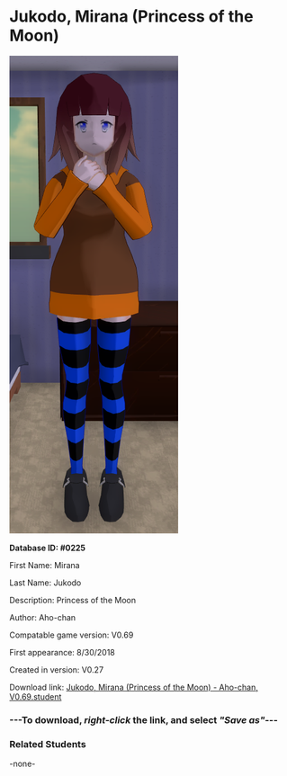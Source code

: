 # Jukodo, Mirana (Princess of the Moon)

<img src="../../Files/Images/Jukodo, Mirana (Princess of the Moon).png" title="Jukodo, Mirana (Princess of the Moon) - Aho-chan, V0.69">

**Database ID: #0225**

First Name: Mirana

Last Name: Jukodo

Description: Princess of the Moon

Author: Aho-chan

Compatable game version: V0.69

First appearance: 8/30/2018

Created in version: V0.27

Download link: <a href="https://raw.githubusercontent.com/Arbiter1223/Daigaku-Gurashi-Custom-Students/master/Files/Student%20Files/Jukodo%2C%20Mirana%20(Princess%20of%20the%20Moon)%20-%20Aho-chan%2C%20V0.69.student">Jukodo, Mirana (Princess of the Moon) - Aho-chan, V0.69.student</a>

### ---**To download, _right-click_ the link, and select _"Save as"_**---

### Related Students

-none-
